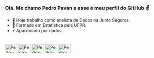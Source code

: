 ### Olá. Me chamo Pedro Pavan e esse é meu perfil do GitHub ✌

- 🔭 Hoje trabalho como analista de Dados na Junto Seguros.
- 🌱 Formado em Estatística pela UFPR.
- ⚡ Apaixonado por dados.

<div style="display: inline_block"><br>
  <img align="center" alt="Pedro-R" height="30" width="40" src="https://cdn.jsdelivr.net/gh/devicons/devicon/icons/r/r-original.svg" />
  <img align="center" alt="Pedro-Py" height="30" width="40" src="https://cdn.jsdelivr.net/gh/devicons/devicon/icons/python/python-original.svg" />
  <img align="center" alt="Pedro-VSC" height="30" width="40" src="https://cdn.jsdelivr.net/gh/devicons/devicon/icons/visualstudio/visualstudio-plain.svg" />
  <img align="center" alt="Pedro-MySQL" height="30" width="40" src="https://cdn.jsdelivr.net/gh/devicons/devicon/icons/mysql/mysql-original-wordmark.svg" />
  <img align="center" alt="Pedro-Linux" height="30" width="40" src="https://cdn.jsdelivr.net/gh/devicons/devicon/icons/ubuntu/ubuntu-plain.svg" />
          
  
</div>
